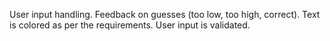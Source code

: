 User input handling.
Feedback on guesses (too low, too high, correct).
Text is colored as per the requirements.
User input is validated.
